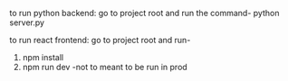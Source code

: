 to run python backend:
go to project root and run the command- 
python server.py


to run react frontend:
go to project root and run-
1. npm install
2. npm run dev
  -not to meant to be run in prod
